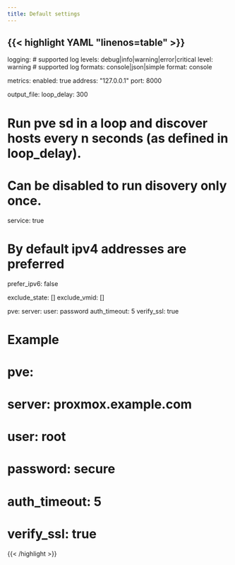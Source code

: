 ```yaml
---
title: Default settings
---
```


<!-- prettier-ignore-start -->
<!-- markdownlint-disable -->
<!-- spellchecker-disable -->
{{< highlight YAML "linenos=table" >}}
---
logging:
    # supported log levels: debug|info|warning|error|critical
    level: warning
    # supported log formats: console|json|simple
    format: console

metrics:
    enabled: true
    address: "127.0.0.1"
    port: 8000

output_file:
loop_delay: 300
# Run pve sd in a loop and discover hosts every n seconds (as defined in loop_delay).
# Can be disabled to run disovery only once.
service: true

# By default ipv4 addresses are preferred
prefer_ipv6: false

exclude_state: []
exclude_vmid: []

pve:
    server:
    user:
    password
    auth_timeout: 5
    verify_ssl: true

# Example
# pve:
#     server: proxmox.example.com
#     user: root
#     password: secure
#     auth_timeout: 5
#     verify_ssl: true
{{< /highlight >}}
<!-- spellchecker-enable -->
<!-- markdownlint-restore -->
<!-- prettier-ignore-end -->
